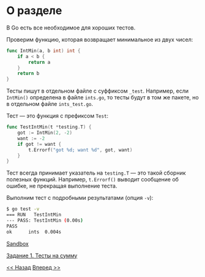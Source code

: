 # О разделе

В Go есть все необходимое для хороших тестов.

Проверим функцию, которая возвращает минимальное из двух чисел:

```go
func IntMin(a, b int) int {
    if a < b {
        return a
    }
    return b
}
```

Тесты пишут в отдельном файле с суффиксом `_test`. Например, если `IntMin()` определена в файле `ints.go`, то тесты будут в том же пакете, но в отдельном файле `ints_test.go`.

Тест — это функция с префиксом `Test`:

```go
func TestIntMin(t *testing.T) {
    got := IntMin(2, -2)
    want := -2
    if got != want {
        t.Errorf("got %d; want %d", got, want)
    }
}
```

Тест всегда принимает указатель на `testing.T` — это такой сборник полезных функций. Например, `t.Errorf()` выводит сообщение об ошибке, не прекращая выполнение теста.

Выполним тест с подробными результатами (опция `-v`):

```bash
$ go test -v
=== RUN   TestIntMin
--- PASS: TestIntMin (0.00s)
PASS
ok      ints  0.004s
```

[Sandbox](https://go.dev/play/p/-dfEkOHXEhl)

[Задание 1. Тесты на сумму](tasks/task1.md)

[<< Назад](content.md) [Вперед >>](table-driven-tests.md)